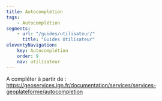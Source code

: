 ```yaml
---
title: Autocomplétion
tags:
    - Autocomplétion
segments:
    - url: "/guides/utilisateur/"
      title: "Guides Utilisateur"
eleventyNavigation:
    key: Autocomplétion
    order: 9
    nav: utilisateur
---
```


A compléter à partir de : https://geoservices.ign.fr/documentation/services/services-geoplateforme/autocompletion
